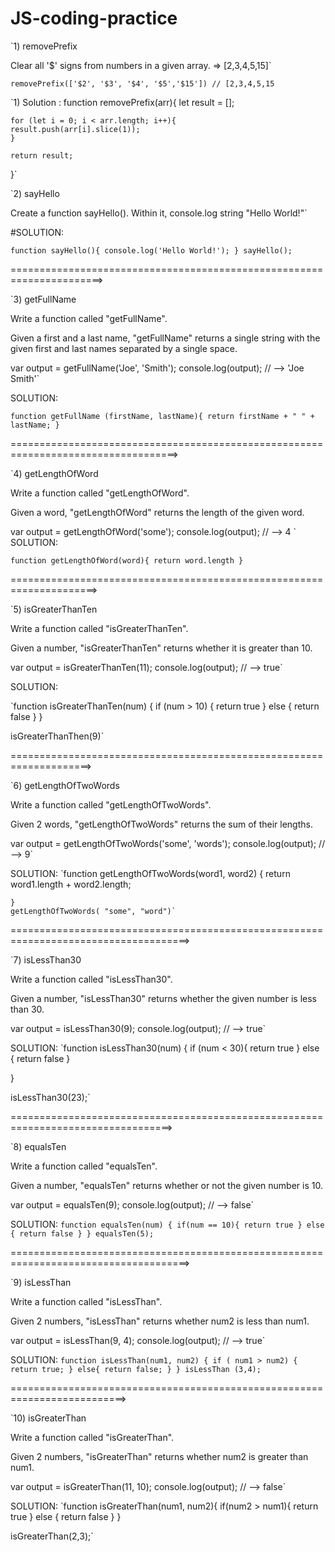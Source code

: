 # **JS-coding-practice**

`1) removePrefix

Clear all '$' signs from numbers in a given array. => [2,3,4,5,15]`

`removePrefix(['$2', '$3', '$4', '$5','$15']) // [2,3,4,5,15`

`1) Solution :
  function removePrefix(arr){
    let result = [];
    
    for (let i = 0; i < arr.length; i++){
    result.push(arr[i].slice(1));
    }
    
    return result;
  }`


`2) sayHello

Create a function sayHello(). Within it, console.log string "Hello World!"`

#SOLUTION:

 `function sayHello(){
    console.log('Hello World!');
 }
 sayHello();`

======================================================================>



`3) getFullName

Write a function called "getFullName".

Given a first and a last name, "getFullName" returns a single string with the given first and last names separated by a single space.

var output = getFullName('Joe', 'Smith');
console.log(output); // --> 'Joe Smith'`


SOLUTION: 

`function getFullName (firstName, lastName){
    return firstName + " " + lastName;
}`

===================================================================================>

`4)  getLengthOfWord

Write a function called "getLengthOfWord".

Given a word, "getLengthOfWord" returns the length of the given word.

var output = getLengthOfWord('some');
console.log(output); // --> 4
`
SOLUTION:

`function getLengthOfWord(word){
    return word.length
}`

=====================================================================>

`5)  isGreaterThanTen

Write a function called "isGreaterThanTen".

Given a number, "isGreaterThanTen" returns whether it is greater than 10.

var output = isGreaterThanTen(11);
console.log(output); // --> true`

SOLUTION:

`function isGreaterThanTen(num) {
    if (num > 10) {
        return true
    } else {
        return false
    }
}

isGreaterThanThen(9)`

====================================================================>

`6)  getLengthOfTwoWords

Write a function called "getLengthOfTwoWords".

Given 2 words, "getLengthOfTwoWords" returns the sum of their lengths.

var output = getLengthOfTwoWords('some', 'words');
console.log(output); // --> 9`

SOLUTION:
`function getLengthOfTwoWords(word1, word2) {
    return word1.length + word2.length;
    
    }
    getLengthOfTwoWords( "some", "word")`
    

=====================================================================================>

`7)  isLessThan30

Write a function called "isLessThan30".

Given a number, "isLessThan30" returns whether the given number is less than 30.

var output = isLessThan30(9);
console.log(output); // --> true`

SOLUTION:
`function isLessThan30(num) {
    if (num < 30){
        return true
    } else {
        return false
    }

}

isLessThan30(23);`

==================================================================================>

`8)  equalsTen

Write a function called "equalsTen".

Given a number, "equalsTen" returns whether or not the given number is 10.

var output = equalsTen(9);
console.log(output); // --> false`

SOLUTION:
`function equalsTen(num) {
    if(num == 10){
        return true
       } else {
           return false
       }
}
 equalsTen(5);`

=====================================================================================>

`9)  isLessThan

Write a function called "isLessThan".

Given 2 numbers, "isLessThan" returns whether num2 is less than num1.

var output = isLessThan(9, 4);
console.log(output); // --> true`

SOLUTION:
`function isLessThan(num1, num2) {
    if ( num1 > num2) {
        return true;
    } else{
        return false;
    }
  }
  isLessThan (3,4);`

==========================================================================>

`10)  isGreaterThan

Write a function called "isGreaterThan".

Given 2 numbers, "isGreaterThan" returns whether num2 is greater than num1.

var output = isGreaterThan(11, 10);
console.log(output); // --> false`

SOLUTION:
`function isGreaterThan(num1, num2){
    if(num2 > num1){
        return true
    } else {
        return false
    }
}

isGreaterThan(2,3);`
